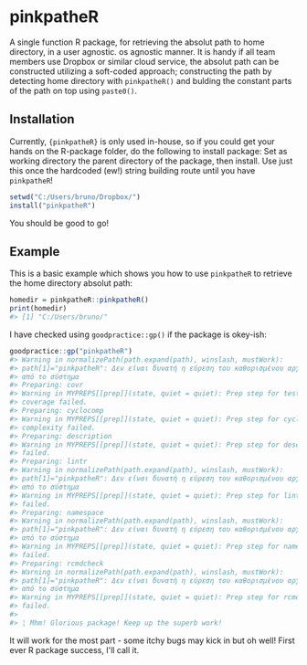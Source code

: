 
<!-- README.md is generated from README.Rmd. Please edit that file -->
pinkpatheR
==========

A single function R package, for retrieving the absolut path to home directory, in a user agnostic. os agnostic manner. It is handy if all team members use Dropbox or similar cloud service, the absolut path can be constructed utilizing a soft-coded approach; constructing the path by detecting home directory with `pinkpatheR()` and bulding the constant parts of the path on top using `paste0()`.

Installation
------------

Currently, `{pinkpatheR}` is only used in-house, so if you could get your hands on the R-package folder, do the following to install package: Set as working directory the parent directory of the package, then install. Use just this once the hardcoded (ew!) string building route until you have `pinkpatheR`!

``` r
setwd("C:/Users/bruno/Dropbox/")
install("pinkpatheR")
```

You should be good to go!

Example
-------

This is a basic example which shows you how to use `pinkpatheR` to retrieve the home directory absolut path:

``` r
homedir = pinkpatheR::pinkpatheR()
print(homedir)
#> [1] "C:/Users/bruno/"
```

I have checked using `goodpractice::gp()` if the package is okey-ish:

``` r
goodpractice::gp("pinkpatheR")
#> Warning in normalizePath(path.expand(path), winslash, mustWork):
#> path[1]="pinkpatheR": Δεν είναι δυνατή η εύρεση του καθορισμένου αρχείου
#> από το σύστημα
#> Preparing: covr
#> Warning in MYPREPS[[prep]](state, quiet = quiet): Prep step for test
#> coverage failed.
#> Preparing: cyclocomp
#> Warning in MYPREPS[[prep]](state, quiet = quiet): Prep step for cyclomatic
#> complexity failed.
#> Preparing: description
#> Warning in MYPREPS[[prep]](state, quiet = quiet): Prep step for description
#> failed.
#> Preparing: lintr
#> Warning in normalizePath(path.expand(path), winslash, mustWork):
#> path[1]="pinkpatheR": Δεν είναι δυνατή η εύρεση του καθορισμένου αρχείου
#> από το σύστημα
#> Warning in MYPREPS[[prep]](state, quiet = quiet): Prep step for linter
#> failed.
#> Preparing: namespace
#> Warning in normalizePath(path.expand(path), winslash, mustWork):
#> path[1]="pinkpatheR": Δεν είναι δυνατή η εύρεση του καθορισμένου αρχείου
#> από το σύστημα
#> Warning in MYPREPS[[prep]](state, quiet = quiet): Prep step for namespace
#> failed.
#> Preparing: rcmdcheck
#> Warning in normalizePath(path.expand(path), winslash, mustWork):
#> path[1]="pinkpatheR": Δεν είναι δυνατή η εύρεση του καθορισμένου αρχείου
#> από το σύστημα
#> Warning in MYPREPS[[prep]](state, quiet = quiet): Prep step for rcmdcheck
#> failed.
#> 
#> ¦ Mhm! Glorious package! Keep up the superb work!
```

It will work for the most part - some itchy bugs may kick in but oh well! First ever R package success, I'll call it.
